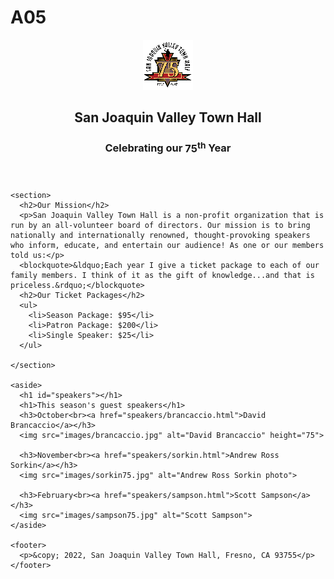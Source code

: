 # A05
<!DOCTYPE html>
<html>

<head>
  <meta charset="utf-8">
  <meta name="viewport" content="width=device-width">
  <title>replit</title>
  <link href="style.css" rel="stylesheet" type="text/css" />
</head>

<body>
    <header>
      <img src="images/town_hall_logo.gif" alt="Town Hall logo" height="80">
      <hgroup>
        <h2>San Joaquin Valley Town Hall</h2>
        <h3>Celebrating our <span class="shadow">75<sup>th</sup></span> Year</h3>
      </hgroup>
    </header>
    
    <section>
      <h2>Our Mission</h2>
      <p>San Joaquin Valley Town Hall is a non-profit organization that is run by an all-volunteer board of directors. Our mission is to bring nationally and internationally renowned, thought-provoking speakers who inform, educate, and entertain our audience! As one or our members told us:</p>
      <blockquote>&ldquo;Each year I give a ticket package to each of our family members. I think of it as the gift of knowledge...and that is priceless.&rdquo;</blockquote>
      <h2>Our Ticket Packages</h2>
      <ul>
        <li>Season Package: $95</li>
        <li>Patron Package: $200</li>
        <li>Single Speaker: $25</li>
      </ul>
      
    </section>
  
    <aside>
      <h1 id="speakers"></h1>
      <h1>This season's guest speakers</h1>
      <h3>October<br><a href="speakers/brancaccio.html">David Brancaccio</a></h3>
      <img src="images/brancaccio.jpg" alt="David Brancaccio" height="75">

      <h3>November<br><a href="speakers/sorkin.html">Andrew Ross Sorkin</a></h3>
      <img src="images/sorkin75.jpg" alt="Andrew Ross Sorkin photo">
      
      <h3>February<br><a href="speakers/sampson.html">Scott Sampson</a></h3>
      <img src="images/sampson75.jpg" alt="Scott Sampson">
    </aside>
    
    <footer>
      <p>&copy; 2022, San Joaquin Valley Town Hall, Fresno, CA 93755</p>
    </footer>
</body>

</html>
